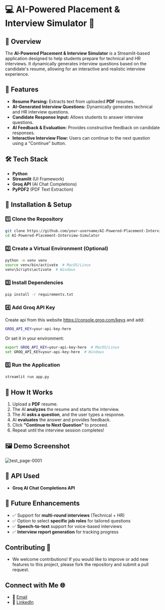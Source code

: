 # 💻 AI-Powered Placement & Interview Simulator 📝

## 📌 Overview
The **AI-Powered Placement & Interview Simulator** is a Streamlit-based application designed to help students prepare for technical and HR interviews. It dynamically generates interview questions based on the candidate's resume, allowing for an interactive and realistic interview experience.

## 🚀 Features
- **Resume Parsing:** Extracts text from uploaded **PDF** resumes.
- **AI-Generated Interview Questions:** Dynamically generates technical and HR interview questions.
- **Candidate Response Input:** Allows students to answer interview questions.
- **AI Feedback & Evaluation:** Provides constructive feedback on candidate responses.
- **Interactive Interview Flow:** Users can continue to the next question using a "Continue" button.

## 🛠️ Tech Stack
- **Python**
- **Streamlit** (UI Framework)
- **Groq API** (AI Chat Completions)
- **PyPDF2** (PDF Text Extraction)

## 📂 Installation & Setup
### 1️⃣ Clone the Repository
```sh
git clone https://github.com/your-username/AI-Powered-Placement-Interview-Simulator.git
cd AI-Powered-Placement-Interview-Simulator
```

### 2️⃣ Create a Virtual Environment (Optional)
```sh
python -m venv venv
source venv/bin/activate  # MacOS/Linux
venv\Scripts\activate  # Windows
```

### 3️⃣ Install Dependencies
```sh
pip install -r requirements.txt
```

### 4️⃣ Add Groq API Key
Create api from this website https://console.groq.com/keys and add:
```sh
GROQ_API_KEY=your-api-key-here
```
Or set it in your environment:
```sh
export GROQ_API_KEY=your-api-key-here  # MacOS/Linux
set GROQ_API_KEY=your-api-key-here  # Windows
```

### 5️⃣ Run the Application
```sh
streamlit run app.py
```

## 🎥 How It Works
1. Upload a **PDF** resume.
2. The AI **analyzes** the resume and starts the interview.
3. The AI **asks a question**, and the user types a response.
4. AI **evaluates** the answer and provides feedback.
5. Click **"Continue to Next Question"** to proceed.
6. Repeat until the interview session completes!

## 🖼️ Demo Screenshot

![test_page-0001](https://github.com/user-attachments/assets/23fbd84b-fb46-4c21-9727-cf3bb75ad80d)

## 🤖 API Used
- **Groq AI Chat Completions API**

## 📌 Future Enhancements
- ✅ Support for **multi-round interviews** (Technical + HR)
- ✅ Option to select **specific job roles** for tailored questions
- ✅ **Speech-to-text** support for voice-based interviews
- ✅ **Interview report generation** for tracking progress

## Contributing 🤝
- We welcome contributions! If you would like to improve or add new features to this project, please fork the repository and submit a pull request.

## Connect with Me 🌐

- 📧 [Email](mailto:gauravghandat12@gmail.com)
- 💼 [LinkedIn](www.linkedin.com/in/gaurav-ghandat-68a5a22b4)

